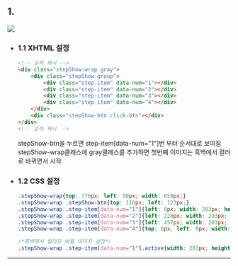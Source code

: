 ## 1. 

<img src="https://user-images.githubusercontent.com/95833863/183288781-ca84bbef-cb4a-43bc-9433-4cd89aab0173.jpg">

* ### 1.1 XHTML 설정
    ```html
    <!-- 순차 제시 -->
    <div class="stepShow-wrap gray">
        <div class="stepShow-group">
            <div class="step-item" data-num="1"></div>
            <div class="step-item" data-num="2"></div>
            <div class="step-item" data-num="3"></div>
            <div class="step-item" data-num="4"></div>
        </div>
        <div class="stepShow-btn click-btn"></div>
    </div>
    <!-- 순차 제시 -->
    ```
    stepShow-btn을 누르면 step-item[data-num="1"]번 부터 순서대로 보여짐
    stepShow-wrap클래스에 gray클래스를 추가하면 첫번째 이미지는 흑백에서 컬러로 바뀌면서 시작

* ### 1.2 CSS 설정
    ```css
    .stepShow-wrap{top: 770px; left: 50px; width: 650px;}
    .stepShow-wrap .stepShow-btn{top: 116px; left: 123px;}
    .stepShow-wrap .step-item[data-num="1"]{left: 0px; width: 203px; height: 179px;}
    .stepShow-wrap .step-item[data-num="2"]{left: 228px; width: 203px; height: 179px;}
    .stepShow-wrap .step-item[data-num="3"]{left: 457px; width: 203px; height: 179px;}
    .stepShow-wrap .step-item[data-num="4"]{top: 0px; left: 0px; width: 100%;}
    
    /*흑백에서 컬러로 바뀔 이미지 설정*/
    .stepShow-wrap .step-item[data-num="1"].active{width: 203px; height: 179px;}
    ```
***











